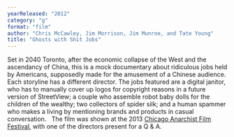 ```yaml
---
yearReleased: "2012"
category: "g"
format: "film"
author: "Chris McCawley, Jim Morrison, Jim Munroe, and Tate Young"
title: "Ghosts with Shit Jobs"
---
```

Set in 2040 Toronto, after the economic collapse of the  West and the ascendancy of China, this is a mock documentary about ridiculous  jobs held by Americans, supposedly made for the amusement of a Chinese audience.  Each storyline has a different director. The jobs featured are a digital  janitor, who has to manually cover up logos for copyright reasons in a future  version of StreetView; a couple who assemble robot baby dolls for the children  of the wealthy; two collectors of spider silk; and a human spammer who makes a  living by mentioning brands and products in casual conversation.
 
The film was shown at the 2013 <a href="http://diy-film.com/2013/04/21/the-chicago-anarchist-film-festival-426-428/"> Chicago Anarchist Film Festival</a>, with one of the directors present for a Q &  A.
 